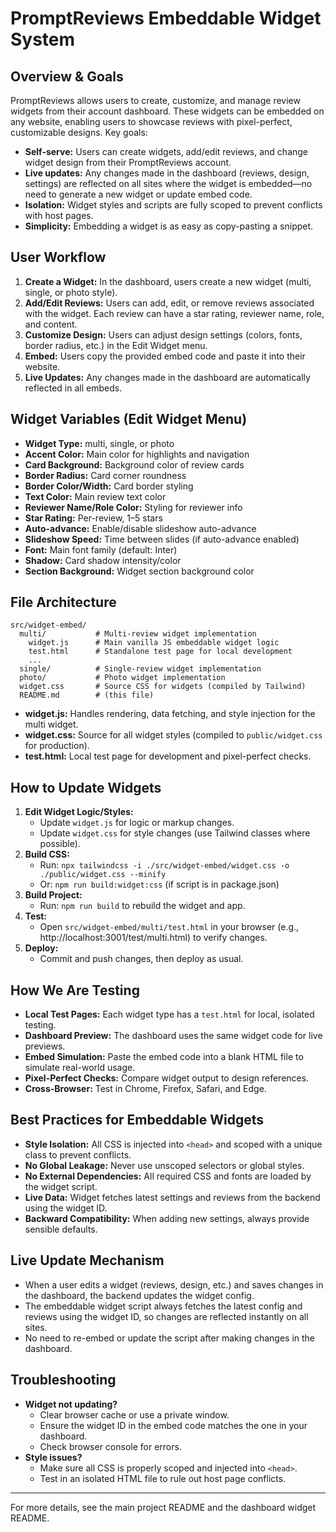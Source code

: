 # PromptReviews Embeddable Widget System

## Overview & Goals
PromptReviews allows users to create, customize, and manage review widgets from their account dashboard. These widgets can be embedded on any website, enabling users to showcase reviews with pixel-perfect, customizable designs. Key goals:

- **Self-serve:** Users can create widgets, add/edit reviews, and change widget design from their PromptReviews account.
- **Live updates:** Any changes made in the dashboard (reviews, design, settings) are reflected on all sites where the widget is embedded—no need to generate a new widget or update embed code.
- **Isolation:** Widget styles and scripts are fully scoped to prevent conflicts with host pages.
- **Simplicity:** Embedding a widget is as easy as copy-pasting a snippet.

## User Workflow
1. **Create a Widget:** In the dashboard, users create a new widget (multi, single, or photo style).
2. **Add/Edit Reviews:** Users can add, edit, or remove reviews associated with the widget. Each review can have a star rating, reviewer name, role, and content.
3. **Customize Design:** Users can adjust design settings (colors, fonts, border radius, etc.) in the Edit Widget menu.
4. **Embed:** Users copy the provided embed code and paste it into their website.
5. **Live Updates:** Any changes made in the dashboard are automatically reflected in all embeds.

## Widget Variables (Edit Widget Menu)
- **Widget Type:** multi, single, or photo
- **Accent Color:** Main color for highlights and navigation
- **Card Background:** Background color of review cards
- **Border Radius:** Card corner roundness
- **Border Color/Width:** Card border styling
- **Text Color:** Main review text color
- **Reviewer Name/Role Color:** Styling for reviewer info
- **Star Rating:** Per-review, 1–5 stars
- **Auto-advance:** Enable/disable slideshow auto-advance
- **Slideshow Speed:** Time between slides (if auto-advance enabled)
- **Font:** Main font family (default: Inter)
- **Shadow:** Card shadow intensity/color
- **Section Background:** Widget section background color

## File Architecture
```
src/widget-embed/
  multi/           # Multi-review widget implementation
    widget.js      # Main vanilla JS embeddable widget logic
    test.html      # Standalone test page for local development
    ...
  single/          # Single-review widget implementation
  photo/           # Photo widget implementation
  widget.css       # Source CSS for widgets (compiled by Tailwind)
  README.md        # (this file)
```
- **widget.js:** Handles rendering, data fetching, and style injection for the multi widget.
- **widget.css:** Source for all widget styles (compiled to `public/widget.css` for production).
- **test.html:** Local test page for development and pixel-perfect checks.

## How to Update Widgets
1. **Edit Widget Logic/Styles:**
   - Update `widget.js` for logic or markup changes.
   - Update `widget.css` for style changes (use Tailwind classes where possible).
2. **Build CSS:**
   - Run: `npx tailwindcss -i ./src/widget-embed/widget.css -o ./public/widget.css --minify`
   - Or: `npm run build:widget:css` (if script is in package.json)
3. **Build Project:**
   - Run: `npm run build` to rebuild the widget and app.
4. **Test:**
   - Open `src/widget-embed/multi/test.html` in your browser (e.g., http://localhost:3001/test/multi.html) to verify changes.
5. **Deploy:**
   - Commit and push changes, then deploy as usual.

## How We Are Testing
- **Local Test Pages:** Each widget type has a `test.html` for local, isolated testing.
- **Dashboard Preview:** The dashboard uses the same widget code for live previews.
- **Embed Simulation:** Paste the embed code into a blank HTML file to simulate real-world usage.
- **Pixel-Perfect Checks:** Compare widget output to design references.
- **Cross-Browser:** Test in Chrome, Firefox, Safari, and Edge.

## Best Practices for Embeddable Widgets
- **Style Isolation:** All CSS is injected into `<head>` and scoped with a unique class to prevent conflicts.
- **No Global Leakage:** Never use unscoped selectors or global styles.
- **No External Dependencies:** All required CSS and fonts are loaded by the widget script.
- **Live Data:** Widget fetches latest settings and reviews from the backend using the widget ID.
- **Backward Compatibility:** When adding new settings, always provide sensible defaults.

## Live Update Mechanism
- When a user edits a widget (reviews, design, etc.) and saves changes in the dashboard, the backend updates the widget config.
- The embeddable widget script always fetches the latest config and reviews using the widget ID, so changes are reflected instantly on all sites.
- No need to re-embed or update the script after making changes in the dashboard.

## Troubleshooting
- **Widget not updating?**
  - Clear browser cache or use a private window.
  - Ensure the widget ID in the embed code matches the one in your dashboard.
  - Check browser console for errors.
- **Style issues?**
  - Make sure all CSS is properly scoped and injected into `<head>`.
  - Test in an isolated HTML file to rule out host page conflicts.

---

For more details, see the main project README and the dashboard widget README. 